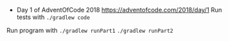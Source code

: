* Day 1 of AdventOfCode 2018 https://adventofcode.com/2018/day/1
Run tests with
```./gradlew code```

Run program with
```./gradlew runPart1```
```./gradlew runPart2```